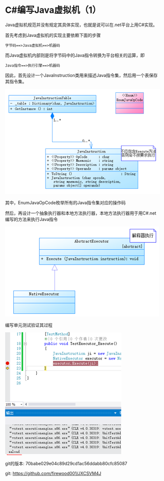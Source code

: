 # C#编写Java虚拟机（1）

Java虚拟机规范并没有规定其具体实现，也就是说可以在.net平台上用C#实现。

首先考虑到Java虚拟机的实现主要依赖下面的步骤

```
字节码==>Java虚拟机==>机器码
```

而Java虚拟机内部则是将字节码中的Java指令转换为平台相关的运算，即

```
Java指令==>执行引擎==>机器码
```

因此，首先设计一个JavaInstruction类用来描述Java指令集，然后用一个表保存其指令集。

![](.\JavaInstructionUML.PNG)

其中，EnumJavaOpCode枚举所有的Java指令集对应的操作码

然后，再设计一个抽象执行器和本地方法执行器，本地方法执行器用于用C#.net编写的方法来执行Java指令

![](.\ExecutorUML.PNG)

编写单元测试验证其过程

![](.\Execute_Test.PNG)

git的版本: 70babe029e04c89d29cd1ac56ddabb80cfc85087

git: https://github.com/firewood001/JXCSVM4J